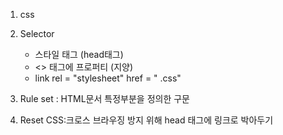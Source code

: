 1. css
2. Selector
   - 스타일 태그 (head태그)
   - <> 태그에 프로퍼티 (지양)
   - link rel = "stylesheet" href = " .css"
  
3. Rule set : HTML문서 특정부분을 정의한 구문

4. Reset CSS:크로스 브라우징 방지 위해 head 태그에 링크로 박아두기

